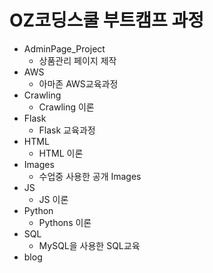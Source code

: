 # OZ코딩스쿨 부트캠프 과정
- AdminPage_Project 
  - 상품관리 페이지 제작
- AWS
  - 아마존 AWS교육과정
- Crawling
  - Crawling 이론
- Flask
  - Flask 교육과정
- HTML
  - HTML 이론
- Images
  - 수업중 사용한 공개 Images
- JS
  - JS 이론    
- Python
  - Pythons 이론
- SQL
  - MySQL을 사용한 SQL교육
- blog